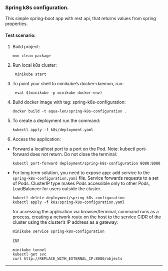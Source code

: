 ### Spring k8s configuration.
This simple spring-boot app with rest api, that returns values from spring properties.

#### Test scenario:

1. Build project:
    ```
    mvn clean package
    ```
2. Run local k8s cluster:
   ```
    minikube start
   ```
3. To point your shell to minikube’s docker-daemon, run:
   ```
    eval $(minikube -p minikube docker-env)
   ```
4. Build docker image with tag: spring-k8s-configuration:
   ```
   docker build -t aqua-len/spring-k8s-configuration .
   ```
5. To create a deployment run the command:
   ```
   kubectl apply -f k8s/deployment.yaml
   ```
6. Access the application:
- Forward a localhost port to a port on the Pod. Note: kubectl port-forward does not return. 
   Do not close the terminal:
   ```
   kubectl port-forward deployment/spring-k8s-configuration 8080:8080
   
   ```
- For long term solution, you need to expose app: add service to the `spring-k8s-configuration.yaml` file.
   Service forwards requests to a set of Pods. ClusterIP type makes Pods accessible only to other Pods,
   LoadBalancer for users outside the cluster.
   ```
   kubectl delete deployment/spring-k8s-configuration
   kubectl apply -f k8s/spring-k8s-configuration.yaml
   ```
   for accessing the application via browser/terminal, command runs as a process,
   creating a network route on the host to the service CIDR of the cluster using the cluster’s IP address
   as a gateway:
   ```
   minikube service spring-k8s-configuration
   ```
   *OR*
   ```
   minikube tunnel
   kubectl get svc
   curl http://REPLACE_WITH_EXTERNAL_IP:8080/objects
   ```
---